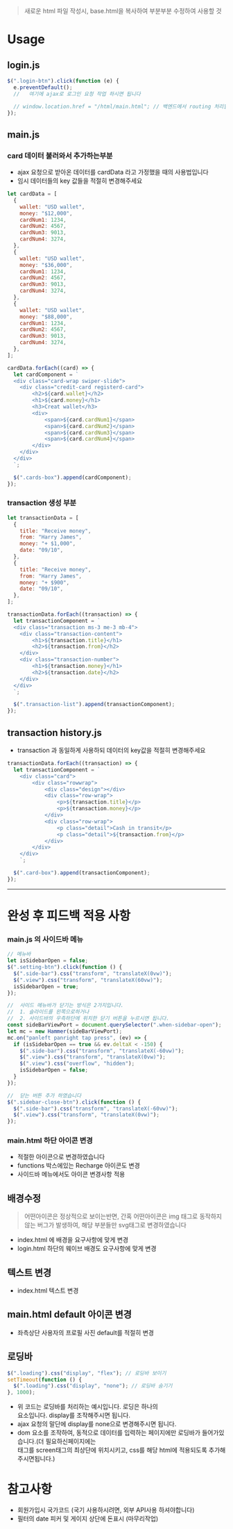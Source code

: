 > 새로운 html 파일 작성시, base.html을 복사하여 부분부분 수정하여 사용할 것

# Usage

## login.js

```js
$(".login-btn").click(function (e) {
  e.preventDefault();
  //   여기에 ajax로 로그인 요청 작업 하시면 됩니다

  // window.location.href = "/html/main.html"; // 백엔드에서 routing 처리할 시 삭제해주세요
});
```

## main.js

### card 데이터 불러와서 추가하는부분

- ajax 요청으로 받아온 데이터를 cardData 라고 가정했을 때의 사용법입니다
- 임시 데이터들의 key 값들을 적절히 변경해주세요

```js
let cardData = [
  {
    wallet: "USD wallet",
    money: "$12,000",
    cardNum1: 1234,
    cardNum2: 4567,
    cardNum3: 9013,
    cardNum4: 3274,
  },
  {
    wallet: "USD wallet",
    money: "$36,000",
    cardNum1: 1234,
    cardNum2: 4567,
    cardNum3: 9013,
    cardNum4: 3274,
  },
  {
    wallet: "USD wallet",
    money: "$88,000",
    cardNum1: 1234,
    cardNum2: 4567,
    cardNum3: 9013,
    cardNum4: 3274,
  },
];

cardData.forEach((card) => {
  let cardComponent = `
  <div class="card-wrap swiper-slide">
    <div class="credit-card registerd-card">
        <h2>${card.wallet}</h2>
        <h1>${card.money}</h1>
        <h3>Creat wallet</h3>
        <div>
            <span>${card.cardNum1}</span>
            <span>${card.cardNum2}</span>
            <span>${card.cardNum3}</span>
            <span>${card.cardNum4}</span>
        </div>
    </div>
  </div>
  `;

  $(".cards-box").append(cardComponent);
});
```

### transaction 생성 부분

```js
let transactionData = [
  {
    title: "Receive money",
    from: "Harry James",
    money: "+ $1,000",
    date: "09/10",
  },
  {
    title: "Receive money",
    from: "Harry James",
    money: "+ $900",
    date: "09/10",
  },
];

transactionData.forEach((transaction) => {
  let transactionComponent = `
  <div class="transaction ms-3 me-3 mb-4">
    <div class="transaction-content">
        <h1>${transaction.title}</h1>
        <h2>${transaction.from}</h2>
    </div>
    <div class="transaction-number">
        <h1>${transaction.money}</h1>
        <h2>${transaction.date}</h2>
    </div>
  </div>
  `;

  $(".transaction-list").append(transactionComponent);
});
```

## transaction history.js

- transaction 과 동일하게 사용하되 데이터의 key값을 적절히 변경해주세요

```js
transactionData.forEach((transaction) => {
  let transactionComponent = `
    <div class="card">
        <div class="rowwrap">
            <div class="design"></div>
            <div class="row-wrap">
                <p>${transaction.title}</p>
                <p>${transaction.money}</p>
            </div>
            <div class="row-wrap">
                <p class="detail">Cash in transit</p>
                <p class="detail">${transaction.from}</p>
            </div>
        </div>
    </div>
    `;

  $(".card-box").append(transactionComponent);
});
```

---

# 완성 후 피드백 적용 사항

### main.js 의 사이드바 메뉴

```js
// 메뉴바
let isSidebarOpen = false;
$(".setting-btn").click(function () {
  $(".side-bar").css("transform", "translateX(0vw)");
  $(".view").css("transform", "translateX(60vw)");
  isSidebarOpen = true;
});

//  사이드 메뉴바가 닫기는 방식은 2가지입니다.
//  1. 슬라이드를 왼쪽으로하거나
//  2. 사이드바의 우측하단에 위치한 닫기 버튼을 누르시면 됩니다.
const sideBarViewPort = document.querySelector(".when-sidebar-open");
let mc = new Hammer(sideBarViewPort);
mc.on("panleft panright tap press", (ev) => {
  if (isSidebarOpen == true && ev.deltaX < -150) {
    $(".side-bar").css("transform", "translateX(-60vw)");
    $(".view").css("transform", "translateX(0vw)");
    $(".view").css("overflow", "hidden");
    isSidebarOpen = false;
  }
});

//  닫는 버튼 추가 하였습니다
$(".sidebar-close-btn").click(function () {
  $(".side-bar").css("transform", "translateX(-60vw)");
  $(".view").css("transform", "translateX(0vw)");
});
```

### main.html 하단 아이콘 변경

- 적절한 아이콘으로 변경하였습니다
- functions 박스에있는 Recharge 아이콘도 변경
- 사이드바 메뉴에서도 아이콘 변경사항 적용

## 배경수정

> 어떤아이콘은 정상적으로 보이는반면, 간혹 어떤아이콘은 img 태그로 동작하지 않는 버그가 발생하여, 해당 부분들만 svg태그로 변경하였습니다

- index.html 에 배경을 요구사항에 맞게 변경
- login.html 하단의 웨이브 배경도 요구사항에 맞게 변경

## 텍스트 변경

- index.html 텍스트 변경

## main.html default 아이콘 변경

- 좌측상단 사용자의 프로필 사진 default를 적절히 변경

## 로딩바

```js
$(".loading").css("display", "flex"); // 로딩바 보이기
setTimeout(function () {
  $(".loading").css("display", "none"); // 로딩바 숨기기
}, 1000);
```

- 위 코드는 로딩바를 처리하는 예시입니다. 로딩은 하나의 <div>요소입니다. display를 조작해주시면 됩니다.
- ajax 요청의 말단에 display를 none으로 변경해주시면 됩니다.
- dom 요소를 조작하여, 동적으로 데이터를 입력하는 페이지에만 로딩바가 들어가있습니다.(더 필요하신페이지에는 <div class="loading"><div/>태그를 screen태그의 최상단에 위치시키고, css를 해당 html에 적용되도록 추가해주시면됩니다.)

# 참고사항

- 회원가입시 국가코드 (국기 사용하시려면, 외부 API사용 하셔야합니다)
- 필터의 date 피커 및 게이지 상단에 돈표시 (마무리작업)
